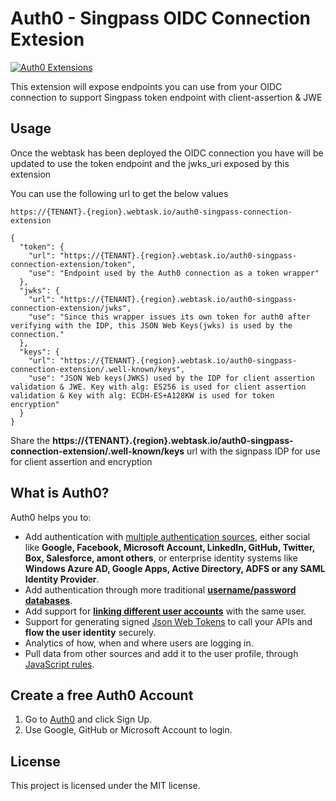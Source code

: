 # Auth0 - Singpass OIDC Connection Extesion

[![Auth0 Extensions](http://cdn.auth0.com/extensions/assets/badge.svg)]()

This extension will expose endpoints you can use from your OIDC connection to support Singpass token endpoint with client-assertion & JWE


## Usage

Once the webtask has been deployed the OIDC connection you have will be updated to use the  token endpoint and the jwks_uri exposed by this extension

You can use the following url to get the below values

```
https://{TENANT}.{region}.webtask.io/auth0-singpass-connection-extension
```
```
{
  "token": {
    "url": "https://{TENANT}.{region}.webtask.io/auth0-singpass-connection-extension/token",
    "use": "Endpoint used by the Auth0 connection as a token wrapper"
  },
  "jwks": {
    "url": "https://{TENANT}.{region}.webtask.io/auth0-singpass-connection-extension/jwks",
    "use": "Since this wrapper issues its own token for auth0 after verifying with the IDP, this JSON Web Keys(jwks) is used by the connection."
  },
  "keys": {
    "url": "https://{TENANT}.{region}.webtask.io/auth0-singpass-connection-extension/.well-known/keys",
    "use": "JSON Web keys(JWKS) used by the IDP for client assertion validation & JWE. Key with alg: ES256 is used for client assertion validation & Key with alg: ECDH-ES+A128KW is used for token encryption"
  }
}
```

Share the **https://{TENANT}.{region}.webtask.io/auth0-singpass-connection-extension/.well-known/keys** url with the signpass IDP for use for client assertion and encryption


## What is Auth0?

Auth0 helps you to:

* Add authentication with [multiple authentication sources](https://docs.auth0.com/identityproviders), either social like **Google, Facebook, Microsoft Account, LinkedIn, GitHub, Twitter, Box, Salesforce, amont others**, or enterprise identity systems like **Windows Azure AD, Google Apps, Active Directory, ADFS or any SAML Identity Provider**.
* Add authentication through more traditional **[username/password databases](https://docs.auth0.com/mysql-connection-tutorial)**.
* Add support for **[linking different user accounts](https://docs.auth0.com/link-accounts)** with the same user.
* Support for generating signed [Json Web Tokens](https://docs.auth0.com/jwt) to call your APIs and **flow the user identity** securely.
* Analytics of how, when and where users are logging in.
* Pull data from other sources and add it to the user profile, through [JavaScript rules](https://docs.auth0.com/rules).

## Create a free Auth0 Account

1. Go to [Auth0](https://auth0.com) and click Sign Up.
2. Use Google, GitHub or Microsoft Account to login.

## License

This project is licensed under the MIT license.
